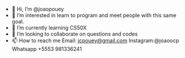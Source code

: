 - 👋 Hi, I’m @joaopouey
- 👀 I’m interested in learn to program and meet people with this same goal.
- 🌱 I’m currently learning CS50X
- 💞️ I’m looking to collaborate on questions and codes
- 📫 How to reach me Email: jcpouey@gmail.com Instagram:@joaoocp Whatsapp +5553 981336241

<!---
joaopouey/joaopouey is a ✨ special ✨ repository because its `README.md` (this file) appears on your GitHub profile.
You can click the Preview link to take a look at your changes.
--->
